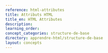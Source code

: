 ```yaml
---
reference: html-attributes
title: Attributs HTML
title_en: HTML Attributes
description:
learning_order:
concept_categories: structure-de-base
directory: apprendre-html/structure-de-base
layout: concepts
---
```

